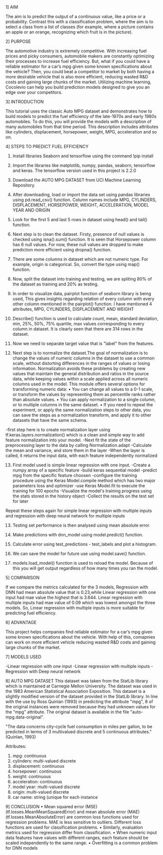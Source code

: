 1] AIM

The aim is to predict the output of a continuous value, like a price or a probability. Contrast this with a classification problem, where the aim is to select a class from a list of classes (for example, where a picture contains an apple or an orange, recognizing which fruit is in the picture).

2] PURPOSE

The automotive industry is extremely competitive. With increasing fuel prices and picky consumers, automobile makers are constantly optimizing their processes to increase fuel efficiency.
But, what if you could have a reliable estimator for a car’s mpg given some known specifications about the vehicle?
Then, you could beat a competitor to market by both having a more desirable vehicle that is also more efficient, reducing wasted R&D costs and gaining large chunks of the market.
Utilizing machine learning, Cocolevio can help you build prediction models designed to give you an edge over your competitors.

3] INTRODUCTION

This tutorial uses the classic Auto MPG dataset and demonstrates how to build models to predict the fuel efficiency of the late-1970s and early 1980s automobiles. To do this, you will provide the models with a description of many automobiles from that time period. This description includes attributes like cylinders, displacement, horsepower, weight, MPG, acceleration and so on.

4] STEPS TO PREDICT FUEL EFFICIENCY

1) Install libraries Seaborn and tensorflow using the command !pip install

2) Import the libraries like matplotlib, numpy, pandas, seaborn, tensorflow and keras. The tensorflow version used in this project is 2.2.0

3) Download the AUTO MPG DATASET from UCI Machine Learning Repository.

4) After downloading, load or import the data set using pandas libraries using pd.read_csv() function. Column names include MPG, CYLINDERS, DISPLACEMENT, HORSEPOWER, WEIGHT, ACCELERATION, MODEL YEAR AND ORIGIN
 
5) Look for the first 5 and last 5 rows in dataset using head() and tail() function.

6) Next step is to clean the dataset. Firsty, presence of null values is checked using isna().sum() function. It is seen that Horsepower column has 6 null values. For now, these null values are dropped to make prediction more efficient using dropna() function.

7) There are some columns in dataset which are not numeric type. For example, origin is categorical. So, convert the type using map() function.

8) Now, split the dataset into training and testing, we are spliting 80% of the dataset as training and 20% as testing.

9) In order to visualize data, pairplot function of seaborn library is being used, This gives insights regarding relation of every column with every other column mentioned in the pairplot() function. I have mentioned 4 attributes, MPG, CYLINDERS, DISPLACEMENT AND WEIGHT
 
10) Describe() function is used to calculate count, mean, standard deviation, min, 25%, 50%, 75% quartile, max values corresponding to every column in dataset. It is clearly seen that there are 314 rows in the dataset.

11) Now we need to separate target value that is "label" from the features.

12) Next step is to normalize the dataset.The goal of normalization is to change the values of numeric columns in the dataset to use a common scale, without distorting differences in the ranges of values or losing information. Normalization avoids these problems by creating new values that maintain the general distribution and ratios in the source data, while keeping values within a scale applied across all numeric columns used in the model.
This module offers several options for transforming numeric data:
•	You can change all values to a 0-1 scale, or transform the values by representing them as percentile ranks rather than absolute values.
•	You can apply normalization to a single column, or to multiple columns in the same dataset.
•	If you need to repeat the experiment, or apply the same normalization steps to other data, you can save the steps as a normalization transform, and apply it to other datasets that have the same schema.

-first step here is to create normalization layer using tf.keras.layers.normalization() which is a clean and simple way to add feature normalization into your model.
-Next fit the state of the preprocessing layer to the data by calling Normalization.adapt
-Calculate the mean and variance, and store them in the layer
-When the layer is called, it returns the input data, with each feature independently normalized

13) First model used is simple linear regression with one input. 
-Create a numpy array of a specific feature
-build keras sequential model
-predict mpg from the specific feature choosen
-configure the training procedure using the Keras Model.compile method which has two major parameters loss and optimizer
-use Keras Model.fit to execute the training for 100 epochs
-Visualize the model's training progress using the stats stored in the history object
-Collect the results on the test set for later

Repeat these steps again for simple linear regression with multiple inputs and regression with deep neural network for multiple inputs

13) Testing set performance is then analysed using mean absolute error.

14) Make predictions with dnn_model using model.predict() function.

15) Calculate error using test_predictions - test_labels and plot a histogram.

16) We can save the model for future use using model.save() function.

17) models.load_model() function is used to reload the model. Because of this you will get output regardless of how many times you ran the model.

5] COMPARISON

If we compare the metrics calculated for the 3 models, Regression with DNN had mean absolute value that is 0.23,while Linear regression with one input had mae value the highest that is 3.644. Linear regression with multiple inputs had mae value of 0.09 which was lowest amongst the three models. So, Linear regression with multiple inputs is more suitable for predicting fuel efficiency.

6] ADVANTAGE

This project helps companies find reliable estimator for a car’s mpg given some known specifications about the vehicle. With help of this, comapnies can work on more efficient vehicle reducing wasted R&D costs and gaining large chunks of the market.

7] MODELS USED 

-Linear regression with one input
-Linear regression with multiple inputs
-Regression with Deep neural network

8] AUTO MPG DATASET
This dataset was taken from the StatLib library which is maintained at Carnegie Mellon University. The dataset was used in the 1983 American Statistical Association Exposition. This dataset is a slightly modified version of the dataset provided in the StatLib library. In line with the use by Ross Quinlan (1993) in predicting the attribute "mpg", 8 of the original instances were removed because they had unknown values for the "mpg" attribute. The original dataset is available in the file "auto-mpg.data-original".

"The data concerns city-cycle fuel consumption in miles per gallon, to be predicted in terms of 3 multivalued discrete and 5 continuous attributes." (Quinlan, 1993)

Attributes:
1. mpg: continuous
2. cylinders: multi-valued discrete
3. displacement: continuous
4. horsepower: continuous
5. weight: continuous
6. acceleration: continuous
7. model year: multi-valued discrete
8. origin: multi-valued discrete
9. car name: string (unique for each instance

9] CONCLUSION
•	Mean squared error (MSE) (tf.losses.MeanMeanSquaredError) and mean absolute error (MAE) (tf.losses.MeanAbsoluteError) are common loss functions used for regression problems. MAE is less sensitive to outliers. Different loss functions are used for classification problems.
•	Similarly, evaluation metrics used for regression differ from classification.
•	When numeric input data features have values with different ranges, each feature should be scaled independently to the same range.
•	Overfitting is a common problem for DNN models



